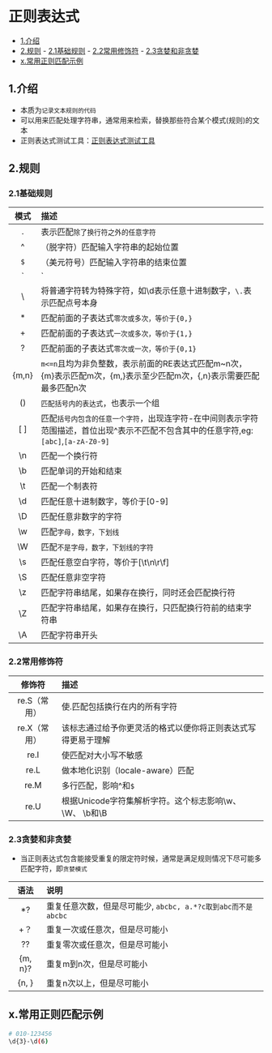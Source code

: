 # 正则表达式

<!-- vim-markdown-toc Marked -->

* [1.介绍](#1.介绍)
* [2.规则](#2.规则)
        - [2.1基础规则](#2.1基础规则)
        - [2.2常用修饰符](#2.2常用修饰符)
        - [2.3贪婪和非贪婪](#2.3贪婪和非贪婪)
* [x.常用正则匹配示例](#x.常用正则匹配示例)

<!-- vim-markdown-toc -->

## 1.介绍

- 本质为`记录文本规则的代码`
- 可以用来匹配处理字符串，通常用来检索，替换那些符合某个模式(规则)的文本
- 正则表达式测试工具：[正则表达式测试工具](http://tool.oschina.net/regex)

## 2.规则

### 2.1基础规则

|模式   |描述   |
|:---:|:---|
|.   |表示匹配`除了换行符之外的任意字符`   |
|^   |（脱字符）匹配输入字符串的起始位置   |
|`$`   |（美元符号）匹配输入字符串的结束位置   |
|`|`  |a`|`b，表示匹配a或b   |
|\   |将普通字符转为特殊字符，如\d表示任意十进制数字，`\.`表示匹配点号本身  |
|*   |匹配前面的子表达式`零次或多次，等价于{0,}`   |
|+   |匹配前面的子表达式`一次或多次，等价于{1,}`   |
|?   |匹配前面的子表达式`零次或一次，等价于{0,1}`   |
|{m,n}   |`m<=n`且均为非负整数，表示前面的RE表达式匹配m~n次，{m}表示匹配m次，{m,}表示至少匹配m次，{,n}表示需要匹配最多匹配n次|
|()   |`匹配括号内的表达式`，也表示一个组   |
|[ ]   |匹配`括号内包含的任意一个字符`，出现连字符-在中间则表示字符范围描述，首位出现^表示不匹配不包含其中的任意字符,eg:`[abc]`,`[a-zA-Z0-9]`   |
|\n   |匹配一个换行符   |
|\b   |匹配单词的开始和结束  |
|\t   |匹配一个制表符   |
|\d   |匹配任意十进制数字，等价于[0-9]   |
|\D   |匹配任意非数字的字符   |
|\w   |匹配`字母，数字，下划线`   |
|\W   |匹配`不是字母，数字，下划线的字符`  |
|\s   |匹配任意空白字符，等价于[\t\n\r\f]   |
|\S   |匹配任意非空字符   |
|\z   |匹配字符串结尾，如果存在换行，同时还会匹配换行符   |
|\Z   |匹配字符串结尾，如果存在换行，只匹配换行符前的结束字符串   |
|\A   |匹配字符串开头   |

### 2.2常用修饰符

|修饰符   |描述   |
|:---:|:---|
|re.S（常用）   |使.匹配包括换行在内的所有字符   |
|re.X（常用）   |该标志通过给予你更灵活的格式以便你将正则表达式写得更易于理解   |
|re.I   |使匹配对大小写不敏感   |
|re.L   |做本地化识别（locale-aware）匹配   |
|re.M   |多行匹配，影响^和`$`   |
|re.U   |根据Unicode字符集解析字符。这个标志影响\w、\W、 \b和\B   |

### 2.3贪婪和非贪婪

- 当正则表达式包含能接受重复的限定符时候，通常是满足规则情况下尽可能多匹配字符，即`贪婪模式`

|语法  |说明  |
|:--:|:---|
|*?  |重复任意次数，但是尽可能少, `abcbc, a.*?c取到abc而不是abcbc`  |
|+？ |重复一次或任意次，但是尽可能小  |
|??  |重复零次或任意次，但是尽可能小  |
|{m, n}?  |重复m到n次，但是尽可能小  |
|{n, }  |重复n次以上，但是尽可能小  |

## x.常用正则匹配示例

```sh
# 010-123456
\d{3}-\d(6)
```
